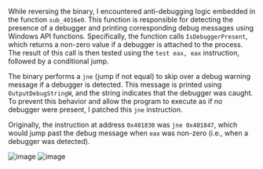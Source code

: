 


While reversing the binary, I encountered anti-debugging logic embedded in the function `sub_4016e0`. This function is responsible for detecting the presence of a debugger and printing corresponding debug messages using Windows API functions. Specifically, the function calls `IsDebuggerPresent`, which returns a non-zero value if a debugger is attached to the process. The result of this call is then tested using the `test eax, eax` instruction, followed by a conditional jump.

The binary performs a `jne` (jump if not equal) to skip over a debug warning message if a debugger is detected. This message is printed using `OutputDebugStringW`, and the string indicates that the debugger was caught. To prevent this behavior and allow the program to execute as if no debugger were present, I patched this `jne` instruction.

Originally, the instruction at address `0x401830` was `jne 0x401847`, which would jump past the debug message when `eax` was non-zero (i.e., when a debugger was detected). 




![image](https://github.com/user-attachments/assets/7074134e-cf32-481a-84ba-4ccf20a1d754)
![image](https://github.com/user-attachments/assets/b948227c-7daa-446f-972a-39b24b1076fd)

